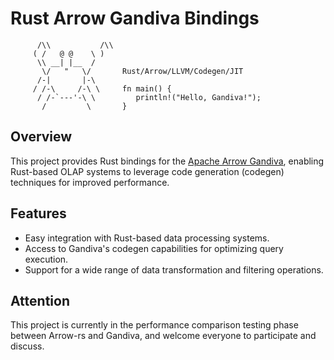 # Rust Arrow Gandiva Bindings

```
      /\\           /\\
     ( /   @ @    \ )
      \\ __| |__  /
       \/   "   \/       Rust/Arrow/LLVM/Codegen/JIT
      /-|       |-\
     / /-\     /-\ \     fn main() {
      / /-`---'-\ \         println!("Hello, Gandiva!");
       /         \       }
```

## Overview

This project provides Rust bindings for the [Apache Arrow Gandiva](https://arrow.apache.org/docs/cpp/gandiva.html#), enabling Rust-based OLAP systems to leverage code generation (codegen) techniques for improved performance.

## Features

- Easy integration with Rust-based data processing systems.
- Access to Gandiva's codegen capabilities for optimizing query execution.
- Support for a wide range of data transformation and filtering operations.

## Attention

This project is currently in the performance comparison testing phase between Arrow-rs and Gandiva, and welcome everyone to participate and discuss.

